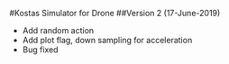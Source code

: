 #Kostas Simulator for Drone
##Version 2 (17-June-2019)
- Add random action
- Add plot flag, down sampling for acceleration
- Bug fixed